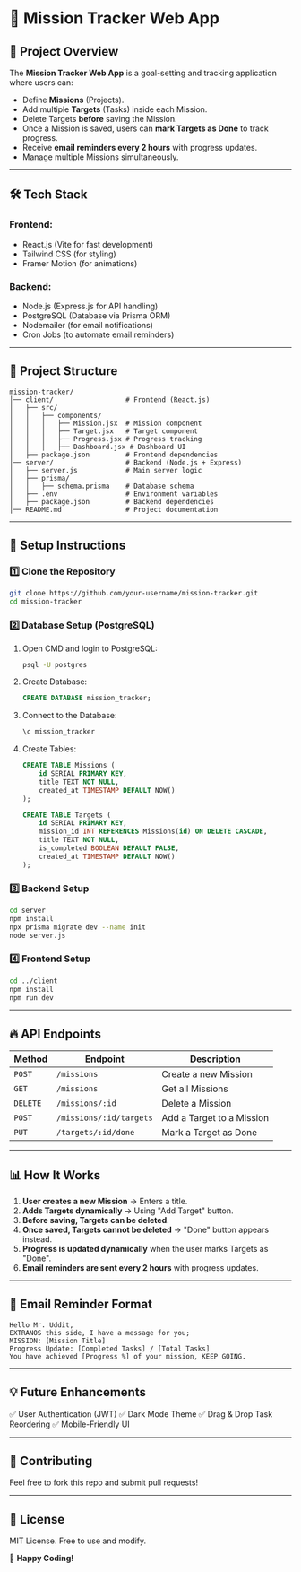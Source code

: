 # 🚀 Mission Tracker Web App

## 📌 Project Overview
The **Mission Tracker Web App** is a goal-setting and tracking application where users can:
- Define **Missions** (Projects).
- Add multiple **Targets** (Tasks) inside each Mission.
- Delete Targets **before** saving the Mission.
- Once a Mission is saved, users can **mark Targets as Done** to track progress.
- Receive **email reminders every 2 hours** with progress updates.
- Manage multiple Missions simultaneously.

---

## 🛠 Tech Stack
### **Frontend:**
- React.js (Vite for fast development)
- Tailwind CSS (for styling)
- Framer Motion (for animations)

### **Backend:**
- Node.js (Express.js for API handling)
- PostgreSQL (Database via Prisma ORM)
- Nodemailer (for email notifications)
- Cron Jobs (to automate email reminders)

---

## 📂 Project Structure
```
mission-tracker/
│── client/                  # Frontend (React.js)
│   ├── src/
│   │   ├── components/
│   │   │   ├── Mission.jsx  # Mission component
│   │   │   ├── Target.jsx   # Target component
│   │   │   ├── Progress.jsx # Progress tracking
│   │   │   ├── Dashboard.jsx # Dashboard UI
│   ├── package.json         # Frontend dependencies
│── server/                  # Backend (Node.js + Express)
│   ├── server.js            # Main server logic
│   ├── prisma/
│   │   ├── schema.prisma    # Database schema
│   ├── .env                 # Environment variables
│   ├── package.json         # Backend dependencies
│── README.md                # Project documentation
```

---

## 🔧 Setup Instructions

### **1️⃣ Clone the Repository**
```sh
git clone https://github.com/your-username/mission-tracker.git
cd mission-tracker
```

### **2️⃣ Database Setup (PostgreSQL)**
1. Open CMD and login to PostgreSQL:
   ```sh
   psql -U postgres
   ```
2. Create Database:
   ```sql
   CREATE DATABASE mission_tracker;
   ```
3. Connect to the Database:
   ```sh
   \c mission_tracker
   ```
4. Create Tables:
   ```sql
   CREATE TABLE Missions (
       id SERIAL PRIMARY KEY,
       title TEXT NOT NULL,
       created_at TIMESTAMP DEFAULT NOW()
   );
   
   CREATE TABLE Targets (
       id SERIAL PRIMARY KEY,
       mission_id INT REFERENCES Missions(id) ON DELETE CASCADE,
       title TEXT NOT NULL,
       is_completed BOOLEAN DEFAULT FALSE,
       created_at TIMESTAMP DEFAULT NOW()
   );
   ```

### **3️⃣ Backend Setup**
```sh
cd server
npm install
npx prisma migrate dev --name init
node server.js
```

### **4️⃣ Frontend Setup**
```sh
cd ../client
npm install
npm run dev
```

---

## 🔥 API Endpoints

| Method  | Endpoint | Description |
|---------|---------|-------------|
| `POST`  | `/missions` | Create a new Mission |
| `GET`   | `/missions` | Get all Missions |
| `DELETE`| `/missions/:id` | Delete a Mission |
| `POST`  | `/missions/:id/targets` | Add a Target to a Mission |
| `PUT`   | `/targets/:id/done` | Mark a Target as Done |

---

## 📊 How It Works
1. **User creates a new Mission** → Enters a title.
2. **Adds Targets dynamically** → Using "Add Target" button.
3. **Before saving, Targets can be deleted**.
4. **Once saved, Targets cannot be deleted** → "Done" button appears instead.
5. **Progress is updated dynamically** when the user marks Targets as "Done".
6. **Email reminders are sent every 2 hours** with progress updates.

---

## 📧 Email Reminder Format
```
Hello Mr. Uddit,
EXTRANOS this side, I have a message for you;
MISSION: [Mission Title]
Progress Update: [Completed Tasks] / [Total Tasks]
You have achieved [Progress %] of your mission, KEEP GOING.
```

---

## 💡 Future Enhancements
✅ User Authentication (JWT)
✅ Dark Mode Theme
✅ Drag & Drop Task Reordering
✅ Mobile-Friendly UI

---

## 🤝 Contributing
Feel free to fork this repo and submit pull requests!

---

## 📝 License
MIT License. Free to use and modify.

🚀 **Happy Coding!**

